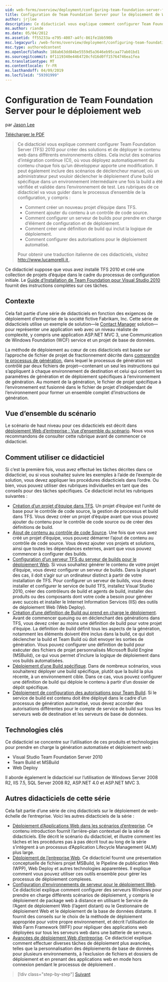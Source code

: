 ```yaml
---
uid: web-forms/overview/deployment/configuring-team-foundation-server-for-web-deployment/configuring-team-foundation-server-for-web-deployment
title: Configuration de Team Foundation Server pour le déploiement de Web | Microsoft Docs
author: jrjlee
description: Ce didacticiel vous explique comment configurer Team Foundation Server (TFS) 2010 pour créer des solutions et de déployer le contenu web dans différents environnements cibles. Ceci...
ms.author: riande
ms.date: 05/04/2012
ms.assetid: ff55233a-e795-4007-a4fc-861fe1bb590b
msc.legacyurl: /web-forms/overview/deployment/configuring-team-foundation-server-for-web-deployment/configuring-team-foundation-server-for-web-deployment
msc.type: authoredcontent
ms.openlocfilehash: 188ab63dd84be5559d5a3646eb95caa77ab01bd1
ms.sourcegitcommit: 0f1119340e4464720cfd16d0ff15764746ea1fea
ms.translationtype: MT
ms.contentlocale: fr-FR
ms.lasthandoff: 04/09/2019
ms.locfileid: "59391999"
---
```

# <a name="configuring-team-foundation-server-for-web-deployment"></a>Configuration de Team Foundation Server pour le déploiement web

par [Jason Lee](https://github.com/jrjlee)

[Télécharger le PDF](https://msdnshared.blob.core.windows.net/media/MSDNBlogsFS/prod.evol.blogs.msdn.com/CommunityServer.Blogs.Components.WeblogFiles/00/00/00/63/56/8130.DeployingWebAppsInEnterpriseScenarios.pdf)

> Ce didacticiel vous explique comment configurer Team Foundation Server (TFS) 2010 pour créer des solutions et de déployer le contenu web dans différents environnements cibles. Cela inclut des scénarios d’intégration continue (CI), où vous déployez automatiquement du contenu chaque fois qu’un développeur apporte une modification. Il peut également inclure des scénarios de déclencheur manuel, où un administrateur peut vouloir déclencher le déploiement d’une build spécifique dans un environnement intermédiaire une fois la build a été vérifiée et validée dans l’environnement de test. Les rubriques de ce didacticiel va vous guider dans le processus d’ensemble de la configuration, y compris :
> 
> - Comment créer un nouveau projet d’équipe dans TFS.
> - Comment ajouter du contenu à un contrôle de code source.
> - Comment configurer un serveur de builds pour prendre en charge d’élément de configuration et de déploiement.
> - Comment créer une définition de build qui inclut la logique de déploiement.
> - Comment configurer des autorisations pour le déploiement automatisé.
> 
> Pour obtenir une traduction italienne de ces didacticiels, visitez [ http://www.lucamorelli.it ](http://www.lucamorelli.it).


Ce didacticiel suppose que vous avez installé TFS 2010 et créé une collection de projets d’équipe dans le cadre du processus de configuration initiale. Le [Guide d’Installation de Team Foundation pour Visual Studio 2010](https://go.microsoft.com/?linkid=9805132) fournit des instructions complètes sur ces tâches.

## <a name="context"></a>Contexte

Cela fait partie d’une série de didacticiels en fonction des exigences de déploiement d’entreprise de la société fictive Fabrikam, Inc. Cette série de didacticiels utilise un exemple de solution&#x2014;le [Contact Manager](../web-deployment-in-the-enterprise/the-contact-manager-solution.md) solution&#x2014;pour représenter une application web avec un niveau réaliste de complexité, y compris une application ASP.NET MVC 3, une Communication de Windows Foundation (WCF) service et un projet de base de données.

La méthode de déploiement au cœur de ces didacticiels est basée sur l’approche de fichier de projet de fractionnement décrite dans [comprendre le processus de génération](../web-deployment-in-the-enterprise/understanding-the-build-process.md), dans lequel le processus de génération est contrôlé par deux fichiers de projet&#x2014;contenant un seul les instructions qui s’appliquent à chaque environnement de destination et celui qui contient les paramètres de génération et de déploiement spécifiques à l’environnement de génération. Au moment de la génération, le fichier de projet spécifique à l’environnement est fusionné dans le fichier de projet d’indépendant de l’environnement pour former un ensemble complet d’instructions de génération.

## <a name="scenario-overview"></a>Vue d’ensemble du scénario

Le scénario de haut niveau pour ces didacticiels est décrit dans [déploiement Web d’entreprise : Vue d’ensemble du scénario](../deploying-web-applications-in-enterprise-scenarios/enterprise-web-deployment-scenario-overview.md). Nous vous recommandons de consulter cette rubrique avant de commencer ce didacticiel.

## <a name="how-to-use-this-tutorial"></a>Comment utiliser ce didacticiel

Si c’est la première fois, vous avez effectué les tâches décrites dans ce didacticiel, ou si vous souhaitez suivre les exemples à l’aide de l’exemple de solution, vous devez appliquer les procédures didacticiels dans l’ordre. Ou bien, vous pouvez utiliser des rubriques individuelles en tant que des conseils pour des tâches spécifiques. Ce didacticiel inclut les rubriques suivantes :

- [Création d’un projet d’équipe dans TFS](creating-a-team-project-in-tfs.md). Un projet d’équipe est l’unité de base pour le contrôle de code source, la gestion de processus et build dans TFS. Vous devez créer un projet d’équipe avant que vous pouvez ajouter du contenu pour le contrôle de code source ou de créer des définitions de build.
- [Ajout de contenu au contrôle de code Source](adding-content-to-source-control.md). Une fois que vous avez créé un projet d’équipe, vous pouvez démarrer l’ajout de contenu au contrôle de code source. Vous devez ajouter vos projets et solutions, ainsi que toutes les dépendances externes, avant que vous pouvez commencer à configurer des builds.
- [Configuration d’un serveur TFS du serveur de builds pour le déploiement Web](configuring-a-tfs-build-server-for-web-deployment.md). Si vous souhaitez générer le contenu de votre projet d’équipe, vous devez configurer un serveur de builds. Dans la plupart des cas, il doit s’agir sur un ordinateur distinct à partir de votre installation de TFS. Pour configurer un serveur de builds, vous devez installer et configurer le service de build TFS, installez Visual Studio 2010, créer des contrôleurs de build et agents de build, installer des produits ou des composants dont votre code a besoin pour générer avec succès et installer le Internet Information Services (IIS) des outils de déploiement Web (Web Deploy).
- [Création d’une définition de Build qui prend en charge le déploiement](creating-a-build-definition-that-supports-deployment.md). Avant de commencer queuing ou en déclenchant des générations dans TFS, vous devez créer au moins une définition de build pour votre projet d’équipe. La définition de build définit tous les aspects de la génération, notamment les éléments doivent être inclus dans la build, ce qui doit déclencher la build et Team Build où doit envoyer les sorties de génération. Vous pouvez configurer une définition de build pour exécuter des fichiers de projet personnalisés Microsoft Build Engine (MSBuild), ce qui vous permet d’inclure la logique de déploiement dans vos builds automatisées.
- [Déploiement d’une Build spécifique](deploying-a-specific-build.md). Dans de nombreux scénarios, vous souhaiterez déployer une build spécifique, plutôt que la build la plus récente, à un environnement cible. Dans ce cas, vous pouvez configurer une définition de build qui déploie le contenu à partir d’un dossier de dépôt spécifique.
- [Déploiement de configuration des autorisations pour Team Build](configuring-permissions-for-team-build-deployment.md). Si le service de build est contenu doit être déployé dans le cadre d’un processus de génération automatisé, vous devez accorder des autorisations différentes pour le compte de service de build sur tous les serveurs web de destination et les serveurs de base de données.

## <a name="key-technologies"></a>Technologies clés

Ce didacticiel se concentre sur l’utilisation de ces produits et technologies pour prendre en charge la génération automatisée et déploiement web :

- Visual Studio Team Foundation Server 2010
- Team Build et MSBuild
- Web Deploy

Il aborde également le didacticiel sur l’utilisation de Windows Server 2008 R2, IIS 7.5, SQL Server 2008 R2, ASP.NET 4.0 et ASP.NET MVC 3.

## <a name="other-tutorials-in-this-series"></a>Autres didacticiels de cette série

Cela fait partie d’une série de cinq didacticiels sur le déploiement de web-échelle de l’entreprise. Voici les autres didacticiels de la série :

- [Déploiement d’Applications Web dans les scénarios d’entreprise](../deploying-web-applications-in-enterprise-scenarios/deploying-web-applications-in-enterprise-scenarios.md). Ce contenu introduction fournit l’arrière-plan contextuel de la série de didacticiels. Elle décrit le scénario du didacticiel, et illustre comment les tâches et les procédures pas à pas décrit tout au long de la série s’intègrent à un processus d’Application Lifecycle Management (ALM) plus large.
- [Déploiement de l’entreprise Web](../web-deployment-in-the-enterprise/web-deployment-in-the-enterprise.md). Ce didacticiel fournit une présentation conceptuelle de fichiers projet MSBuild, le Pipeline de publication Web (WPP), Web Deploy et autres technologies apparentées. Il explique comment vous pouvez utiliser ces outils ensemble pour gérer les processus de déploiement complexes.
- [Configuration d’environnements de serveur pour le déploiement Web](../configuring-server-environments-for-web-deployment/configuring-server-environments-for-web-deployment.md). Ce didacticiel explique comment configurer des serveurs Windows pour prendre en charge différents scénarios de déploiement, y compris le déploiement de package web à distance en utilisant le Service de l’Agent de déploiement Web (l’agent distant) ou le Gestionnaire de déploiement Web et le déploiement de la base de données distante. Il fournit des conseils sur le choix de la méthode de déploiement appropriée pour votre propre environnement, et décrit l’utilisation de Web Farm Framework (WFF) pour répliquer des applications web déployées sur tous les serveurs web dans une batterie de serveurs.
- [Avancées de déploiement Web d’entreprise](../advanced-enterprise-web-deployment/advanced-enterprise-web-deployment.md). Ce didacticiel explique comment effectuer diverses tâches de déploiement plus avancées, telles que la personnalisation des déploiements de base de données pour plusieurs environnements, à l’exclusion de fichiers et dossiers de déploiement et en prenant des applications web en mode hors connexion pendant le processus de déploiement .

> [!div class="step-by-step"]
> [Suivant](creating-a-team-project-in-tfs.md)
